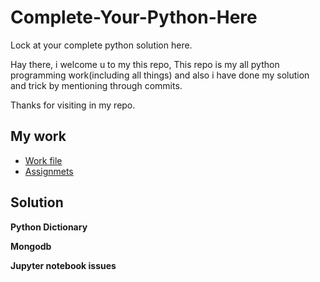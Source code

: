 # Complete-Your-Python-Here
Lock at your complete python solution here.

Hay there, i welcome u to my this repo, 
This repo is my all python programming work(including all things) and also  i have done my solution and trick by mentioning through commits.

Thanks for visiting in my repo.

## My work
- [Work file](https://github.com/Muhammad-Usama-07/Complete-Python-Development/blob/master/Starting%20with%20python%20Programming.ipynb)
- [Assignmets](https://github.com/Muhammad-Usama-07/Complete-Python-Development/tree/master/Assignments)

## Solution
   **Python Dictionary**
  
   **Mongodb**
  
   **Jupyter notebook issues**

